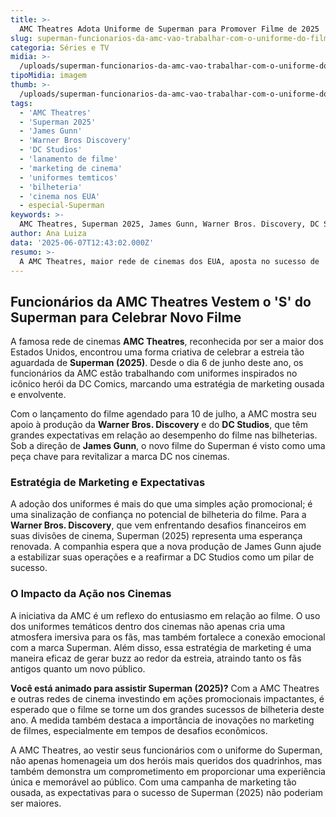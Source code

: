 ```yaml
---
title: >-
  AMC Theatres Adota Uniforme de Superman para Promover Filme de 2025
slug: superman-funcionarios-da-amc-vao-trabalhar-com-o-uniforme-do-filme
categoria: Séries e TV
midia: >-
  /uploads/superman-funcionarios-da-amc-vao-trabalhar-com-o-uniforme-do-filme-thumb.png
tipoMidia: imagem
thumb: >-
  /uploads/superman-funcionarios-da-amc-vao-trabalhar-com-o-uniforme-do-filme-thumb.png
tags:
  - 'AMC Theatres'
  - 'Superman 2025'
  - 'James Gunn'
  - 'Warner Bros Discovery'
  - 'DC Studios'
  - 'lanamento de filme'
  - 'marketing de cinema'
  - 'uniformes temticos'
  - 'bilheteria'
  - 'cinema nos EUA'
  - especial-Superman
keywords: >-
  AMC Theatres, Superman 2025, James Gunn, Warner Bros. Discovery, DC Studios, lançamento de filme, marketing de cinema, uniformes temáticos, bilheteria, cinema nos EUA
author: Ana Luiza
data: '2025-06-07T12:43:02.000Z'
resumo: >-
  A AMC Theatres, maior rede de cinemas dos EUA, aposta no sucesso de 'Superman (2025)' ao vestir seus funcionários com uniformes temáticos. Essa ação destaca o entusiasmo da rede com o novo lançamento da Warner Bros. Discovery.
---
```


## Funcionários da AMC Theatres Vestem o 'S' do Superman para Celebrar Novo Filme

A famosa rede de cinemas **AMC Theatres**, reconhecida por ser a maior dos Estados Unidos, encontrou uma forma criativa de celebrar a estreia tão aguardada de **Superman (2025)**. Desde o dia 6 de junho deste ano, os funcionários da AMC estão trabalhando com uniformes inspirados no icônico herói da DC Comics, marcando uma estratégia de marketing ousada e envolvente.

Com o lançamento do filme agendado para 10 de julho, a AMC mostra seu apoio à produção da **Warner Bros. Discovery** e do **DC Studios**, que têm grandes expectativas em relação ao desempenho do filme nas bilheterias. Sob a direção de **James Gunn**, o novo filme do Superman é visto como uma peça chave para revitalizar a marca DC nos cinemas.

### Estratégia de Marketing e Expectativas

A adoção dos uniformes é mais do que uma simples ação promocional; é uma sinalização de confiança no potencial de bilheteria do filme. Para a **Warner Bros. Discovery**, que vem enfrentando desafios financeiros em suas divisões de cinema, Superman (2025) representa uma esperança renovada. A companhia espera que a nova produção de James Gunn ajude a estabilizar suas operações e a reafirmar a DC Studios como um pilar de sucesso.

### O Impacto da Ação nos Cinemas

A iniciativa da AMC é um reflexo do entusiasmo em relação ao filme. O uso dos uniformes temáticos dentro dos cinemas não apenas cria uma atmosfera imersiva para os fãs, mas também fortalece a conexão emocional com a marca Superman. Além disso, essa estratégia de marketing é uma maneira eficaz de gerar buzz ao redor da estreia, atraindo tanto os fãs antigos quanto um novo público.

**Você está animado para assistir Superman (2025)?** Com a AMC Theatres e outras redes de cinema investindo em ações promocionais impactantes, é esperado que o filme se torne um dos grandes sucessos de bilheteria deste ano. A medida também destaca a importância de inovações no marketing de filmes, especialmente em tempos de desafios econômicos.

A AMC Theatres, ao vestir seus funcionários com o uniforme do Superman, não apenas homenageia um dos heróis mais queridos dos quadrinhos, mas também demonstra um comprometimento em proporcionar uma experiência única e memorável ao público. Com uma campanha de marketing tão ousada, as expectativas para o sucesso de Superman (2025) não poderiam ser maiores.